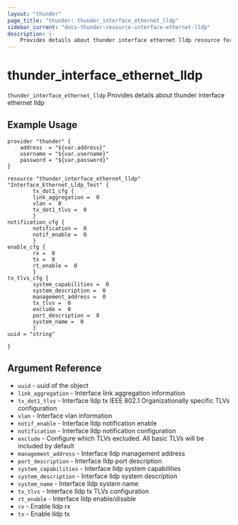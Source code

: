 ```yaml
---
layout: "thunder"
page_title: "thunder: thunder_interface_ethernet_lldp"
sidebar_current: "docs-thunder-resource-interface-ethernet-lldp"
description: |-
	Provides details about thunder interface ethernet lldp resource for A10
---
```


# thunder\_interface\_ethernet\_lldp

`thunder_interface_ethernet_lldp` Provides details about thunder interface ethernet lldp
## Example Usage


```hcl
provider "thunder" {
    address  = "${var.address}"
    username = "${var.username}"  
    password = "${var.password}"
}

resource "thunder_interface_ethernet_lldp" "Interface_Ethernet_Lldp_Test" {
        tx_dot1_cfg {  
        link_aggregation =  0 
        vlan =  0 
        tx_dot1_tlvs =  0 
        }
notification_cfg {  
        notification =  0 
        notif_enable =  0 
        }
enable_cfg {  
        rx =  0 
        tx =  0 
        rt_enable =  0 
        }
tx_tlvs_cfg {  
        system_capabilities =  0 
        system_description =  0 
        management_address =  0 
        tx_tlvs =  0 
        exclude =  0 
        port_description =  0 
        system_name =  0 
        }
uuid = "string"
 
}
```

## Argument Reference

* `uuid` - uuid of the object
* `link_aggregation` - Interface link aggregation information
* `tx_dot1_tlvs` - Interface lldp tx IEEE 802.1 Organizationally specific TLVs configuration
* `vlan` - Interface vlan information
* `notif_enable` - Interface lldp notification enable
* `notification` - Interface lldp notification configuration
* `exclude` - Configure which TLVs excluded. All basic TLVs will be included by default
* `management_address` - Interface lldp management address
* `port_description` - Interface lldp port description
* `system_capabilities` - Interface lldp system capabilities
* `system_description` - Interface lldp system description
* `system_name` - Interface lldp system name
* `tx_tlvs` - Interface lldp tx TLVs configuration
* `rt_enable` - Interface lldp enable/disable
* `rx` - Enable lldp rx
* `tx` - Enable lldp tx
